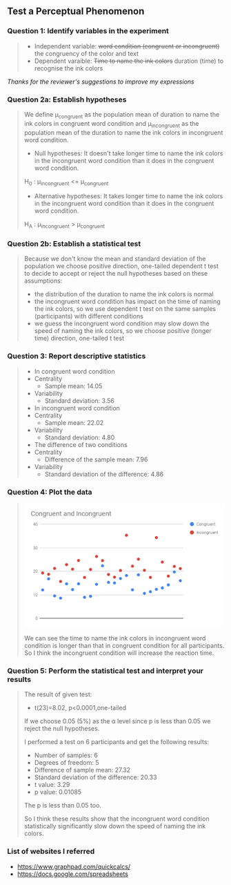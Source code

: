 ## Test a Perceptual Phenomenon

### Question 1: Identify variables in the experiment
>- Independent variable: ~~word condition (congruent or incongruent)~~ the congruency of the color and text
>- Dependent varaible: ~~Time to name the ink colors~~ duration (time) to recognise the ink colors

*Thanks for the reviewer's suggestions to improve my expressions*

### Question 2a: Establish hypotheses
>We define μ<sub>congruent</sub> as the population mean of duration to name the ink colors in congruent word condition and μ<sub>incongruent</sub> as the population mean of the duration to name the ink colors in incongruent word condition.
>
>- Null hypotheses: It doesn't take longer time to name the ink colors in the incongruent word condition than it does in the congruent word condition.
>
>  H<sub>0</sub> : μ<sub>incongruent</sub> <= μ<sub>congruent</sub>
>
>- Alternative hypotheses: It takes longer time to name the ink colors in the incongruent word condition than it does in the congruent word condition.
>
>  H<sub>A</sub> : μ<sub>incongruent</sub> > μ<sub>congruent</sub>

### Question 2b: Establish a statistical test
>Because we don't know the mean and standard deviation of the population we choose positive direction, one-tailed dependent t test to decide to accept or reject the null hypotheses based on these assumptions:
>
>- the distribution of the duration to name the ink colors is normal
>- the incongruent word condition has impact on the time of naming the ink colors, so we use dependent t test on the same samples (participants) with different conditions
>- we guess the incongruent word condition may slow down the speed of naming the ink colors, so we choose positive (longer time) direction, one-tailed t test

### Question 3: Report descriptive statistics
>- In congruent word condition
>  - Centrality
>    - Sample mean: 14.05
>  - Variability
>    - Standard deviation: 3.56
>- In incongruent word condition
>  - Centrality
>    - Sample mean: 22.02
>  - Variability
>    - Standard deviation: 4.80
>- The difference of two conditions
>  - Centrality
>    - Difference of the sample mean: 7.96
>  - Variability
>    - Standard deviation of the difference: 4.86

### Question 4: Plot the data
>![Plot of naming time](Congruent_Incongruent.png)
>
>We can see the time to name the ink colors in incongruent word condition is longer than that in congruent condition for all participants. So I think the incongruent condition will increase the reaction time.

### Question 5: Perform the statistical test and interpret your results
>The result of given test:
>
>- t(23)=8.02, p<0.0001,one-tailed
>
>If we choose 0.05 (5%) as the α level since p is less than 0.05 we reject the null hypotheses. 
>
>I performed a test on 6 participants and get the following results:
>
>- Number of samples: 6
>- Degrees of freedom: 5
>- Difference of sample mean: 27.32
>- Standard deviation of the difference: 20.33
>- t value: 3.29
>- p value: 0.01085
>
>The p is less than 0.05 too.
>
>So I think these results show that the incongruent word condition statistically significantly slow down the speed of naming the ink colors.

### List of websites I referred

- https://www.graphpad.com/quickcalcs/
- https://docs.google.com/spreadsheets
